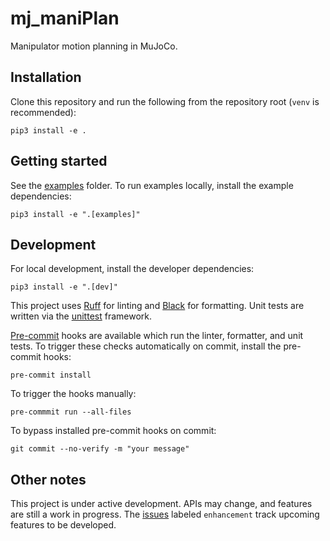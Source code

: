 # mj_maniPlan

Manipulator motion planning in MuJoCo.

## Installation

Clone this repository and run the following from the repository root (`venv` is recommended):

```
pip3 install -e .
```

## Getting started

See the [examples](./examples) folder.
To run examples locally, install the example dependencies:

```
pip3 install -e ".[examples]"
```

## Development

For local development, install the developer dependencies:
```
pip3 install -e ".[dev]"
```

This project uses [Ruff](https://docs.astral.sh/ruff/) for linting and [Black](https://black.readthedocs.io/en/stable/) for formatting.
Unit tests are written via the [unittest](https://docs.python.org/3/library/unittest.html) framework.

[Pre-commit](https://pre-commit.com/) hooks are available which run the linter, formatter, and unit tests.
To trigger these checks automatically on commit, install the pre-commit hooks:
```
pre-commit install
```

To trigger the hooks manually:
```
pre-commmit run --all-files
```

To bypass installed pre-commit hooks on commit:
```
git commit --no-verify -m "your message"
```

## Other notes

This project is under active development.
APIs may change, and features are still a work in progress.
The [issues](https://github.com/adlarkin/mj_maniPlan/issues) labeled `enhancement` track upcoming features to be developed.
